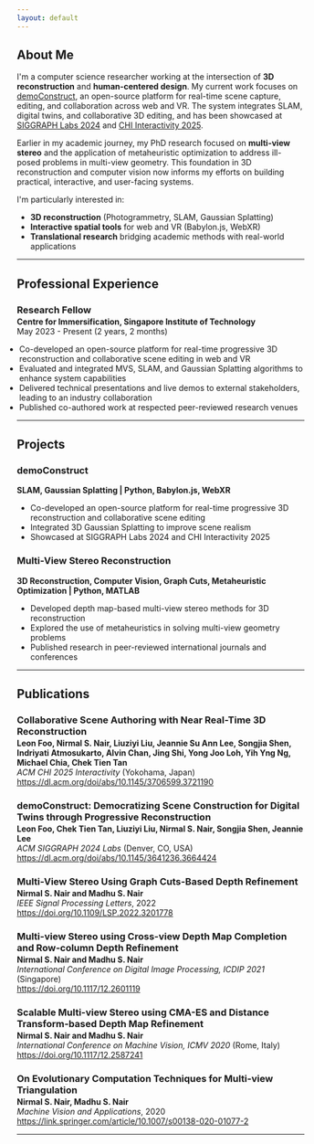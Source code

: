 ```yaml
---
layout: default
---
```

## <span id="about-me">About Me</span>

I'm a computer science researcher working at the intersection of **3D reconstruction** and **human-centered design**. My current work focuses on <a href="/democonstruct/">demoConstruct</a>, an open-source platform for real-time scene capture, editing, and collaboration across web and VR. The system integrates SLAM, digital twins, and collaborative 3D editing, and has been showcased at <a href="https://s2024.siggraph.org/program/labs/" target="_blank">SIGGRAPH Labs 2024</a> and <a href="https://chi2025.acm.org/for-authors/interactivity" target="_blank">CHI Interactivity 2025</a>.

Earlier in my academic journey, my PhD research focused on **multi-view stereo** and the application of metaheuristic optimization to address ill-posed problems in multi-view geometry. This foundation in 3D reconstruction and computer vision now informs my efforts on building practical, interactive, and user-facing systems.

I'm particularly interested in:
* **3D reconstruction** (Photogrammetry, SLAM, Gaussian Splatting)
* **Interactive spatial tools** for web and VR (Babylon.js, WebXR)
* **Translational research** bridging academic methods with real-world applications

---

## <span id="professional-experience">Professional Experience</span>

<h3 style="margin-bottom:2px;">Research Fellow</h3>
<p style="margin:0;"><b>Centre for Immersification, Singapore Institute of Technology</b><br>
May 2023 - Present (2 years, 2 months)</p>
<ul style="margin-left: -1.4em;">
  <li>Co-developed an open-source platform for real-time progressive 3D reconstruction and collaborative scene editing in web and VR</li>
  <li>Evaluated and integrated MVS, SLAM, and Gaussian Splatting algorithms to enhance system capabilities</li>
  <li>Delivered technical presentations and live demos to external stakeholders, leading to an industry collaboration</li>
  <li>Published co-authored work at respected peer-reviewed research venues</li>
</ul>

---

## <span id="projects">Projects</span>

<div class="card">
  <h3>demoConstruct</h3>
  <p><b>SLAM, Gaussian Splatting | Python, Babylon.js, WebXR</b></p>
  <ul>
    <li>Co-developed an open-source platform for real-time progressive 3D reconstruction and collaborative scene editing</li>
    <li>Integrated 3D Gaussian Splatting to improve scene realism</li>
    <li>Showcased at SIGGRAPH Labs 2024 and CHI Interactivity 2025</li>
  </ul>
  <a href="/democonstruct/"><span class="card-link-spanner"></span></a>
</div>

<div class="card">
  <h3>Multi-View Stereo Reconstruction</h3>
  <p><b>3D Reconstruction, Computer Vision, Graph Cuts, Metaheuristic Optimization | Python, MATLAB</b></p>
  <ul>
    <li>Developed depth map-based multi-view stereo methods for 3D reconstruction</li>
    <li>Explored the use of metaheuristics in solving multi-view geometry problems</li>
    <li>Published research in peer-reviewed international journals and conferences</li>
  </ul>
  <a href="/multi-view-stereo/"><span class="card-link-spanner"></span></a>
</div>

---

## <span id="publications">Publications</span>

<h3 style="margin-bottom:2px;">Collaborative Scene Authoring with Near Real-Time 3D Reconstruction</h3>
<p style="margin:0;"><b>Leon Foo, Nirmal S. Nair, Liuziyi Liu, Jeannie Su Ann Lee, Songjia Shen, Indriyati Atmosukarto, Alvin Chan, Jing Shi, Yong Joo Loh, Yih Yng Ng, Michael Chia, Chek Tien Tan</b><br>
<i>ACM CHI 2025 Interactivity</i> (Yokohama, Japan)<br>
<a href="https://dl.acm.org/doi/abs/10.1145/3706599.3721190" target="_blank" rel="noopener noreferrer">https://dl.acm.org/doi/abs/10.1145/3706599.3721190</a></p>
<ul style="margin-left: -1.4em;">
  <!-- <li>Showcased integration of SLAM, digital twins, and collaborative 3D editing.</li> -->
</ul>

<h3 style="margin-bottom:2px;">demoConstruct: Democratizing Scene Construction for Digital Twins through Progressive Reconstruction</h3>
<p style="margin:0;"><b>Leon Foo, Chek Tien Tan, Liuziyi Liu, Nirmal S. Nair, Songjia Shen, Jeannie Lee</b><br>
<i>ACM SIGGRAPH 2024 Labs</i> (Denver, CO, USA)<br>
<a href="https://dl.acm.org/doi/abs/10.1145/3641236.3664424" target="_blank" rel="noopener noreferrer">https://dl.acm.org/doi/abs/10.1145/3641236.3664424</a></p>
<ul style="margin-left: -1.4em;">
  <!-- <li>Introduced demoConstruct, an open-source platform for real-time scene capture, editing, and collaboration across web and VR.</li> -->
</ul>

<h3 style="margin-bottom:2px;">Multi-View Stereo Using Graph Cuts-Based Depth Refinement</h3>
<p style="margin:0;"><b>Nirmal S. Nair and Madhu S. Nair</b><br>
<i>IEEE Signal Processing Letters</i>, 2022<br>
<a href="https://doi.org/10.1109/LSP.2022.3201778" target="_blank" rel="noopener noreferrer">https://doi.org/10.1109/LSP.2022.3201778</a></p>
<ul style="margin-left: -1.4em;">
  <!-- <li>Proposed a novel graph cuts-based approach for depth map refinement in multi-view stereo reconstruction.</li> -->
</ul>

<h3 style="margin-bottom:2px;">Multi-view Stereo using Cross-view Depth Map Completion and Row-column Depth Refinement</h3>
<p style="margin:0;"><b>Nirmal S. Nair and Madhu S. Nair</b><br>
<i>International Conference on Digital Image Processing, ICDIP 2021</i> (Singapore)<br>
<a href="https://doi.org/10.1117/12.2601119" target="_blank" rel="noopener noreferrer">https://doi.org/10.1117/12.2601119</a></p>
<ul style="margin-left: -1.4em;">
</ul>

<h3 style="margin-bottom:2px;">Scalable Multi-view Stereo using CMA-ES and Distance Transform-based Depth Map Refinement</h3>
<p style="margin:0;"><b>Nirmal S. Nair and Madhu S. Nair</b><br>
<i>International Conference on Machine Vision, ICMV 2020</i> (Rome, Italy)<br>
<a href="https://doi.org/10.1117/12.2587241" target="_blank" rel="noopener noreferrer">https://doi.org/10.1117/12.2587241</a></p>
<ul style="margin-left: -1.4em;">
</ul>

<h3 style="margin-bottom:2px;">On Evolutionary Computation Techniques for Multi-view Triangulation</h3>
<p style="margin:0;"><b>Nirmal S. Nair, Madhu S. Nair</b><br>
<i>Machine Vision and Applications</i>, 2020<br>
<a href="https://link.springer.com/article/10.1007/s00138-020-01077-2" target="_blank" rel="noopener noreferrer">https://link.springer.com/article/10.1007/s00138-020-01077-2</a></p>
<ul style="margin-left: -1.4em;">
</ul>

<hr>
